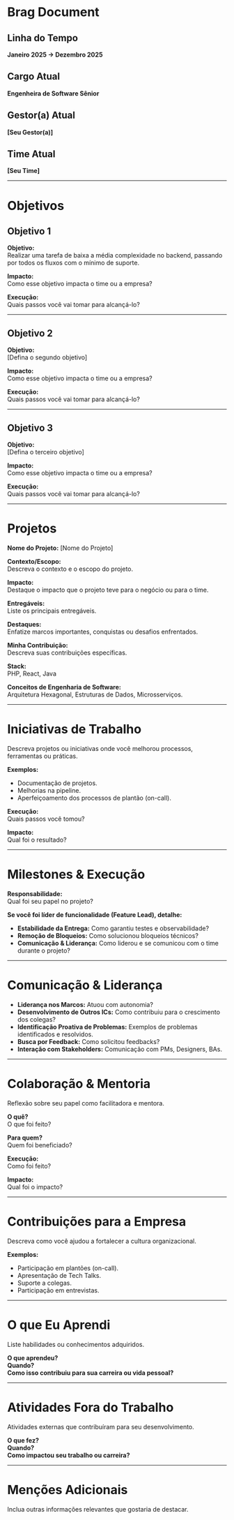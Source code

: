 # Brag Document

## Linha do Tempo
**Janeiro 2025 -> Dezembro 2025**

## Cargo Atual
**Engenheira de Software Sênior**

## Gestor(a) Atual
**[Seu Gestor(a)]**

## Time Atual
**[Seu Time]**

---

# Objetivos

## Objetivo 1
**Objetivo:**  
Realizar uma tarefa de baixa a média complexidade no backend, passando por todos os fluxos com o mínimo de suporte.

**Impacto:**  
Como esse objetivo impacta o time ou a empresa?

**Execução:**  
Quais passos você vai tomar para alcançá-lo?

---

## Objetivo 2
**Objetivo:**  
[Defina o segundo objetivo]

**Impacto:**  
Como esse objetivo impacta o time ou a empresa?

**Execução:**  
Quais passos você vai tomar para alcançá-lo?

---

## Objetivo 3
**Objetivo:**  
[Defina o terceiro objetivo]

**Impacto:**  
Como esse objetivo impacta o time ou a empresa?

**Execução:**  
Quais passos você vai tomar para alcançá-lo?

---

# Projetos

**Nome do Projeto:** [Nome do Projeto]

**Contexto/Escopo:**  
Descreva o contexto e o escopo do projeto.

**Impacto:**  
Destaque o impacto que o projeto teve para o negócio ou para o time.

**Entregáveis:**  
Liste os principais entregáveis.

**Destaques:**  
Enfatize marcos importantes, conquistas ou desafios enfrentados.

**Minha Contribuição:**  
Descreva suas contribuições específicas.

**Stack:**  
PHP, React, Java

**Conceitos de Engenharia de Software:**  
Arquitetura Hexagonal, Estruturas de Dados, Microsserviços.

---

# Iniciativas de Trabalho

Descreva projetos ou iniciativas onde você melhorou processos, ferramentas ou práticas.

**Exemplos:**
- Documentação de projetos.
- Melhorias na pipeline.
- Aperfeiçoamento dos processos de plantão (on-call).

**Execução:**  
Quais passos você tomou?

**Impacto:**  
Qual foi o resultado?

---

# Milestones & Execução

**Responsabilidade:**  
Qual foi seu papel no projeto?

**Se você foi líder de funcionalidade (Feature Lead), detalhe:**
- **Estabilidade da Entrega:** Como garantiu testes e observabilidade?
- **Remoção de Bloqueios:** Como solucionou bloqueios técnicos?
- **Comunicação & Liderança:** Como liderou e se comunicou com o time durante o projeto?

---

# Comunicação & Liderança

- **Liderança nos Marcos:** Atuou com autonomia?
- **Desenvolvimento de Outros ICs:** Como contribuiu para o crescimento dos colegas?
- **Identificação Proativa de Problemas:** Exemplos de problemas identificados e resolvidos.
- **Busca por Feedback:** Como solicitou feedbacks?
- **Interação com Stakeholders:** Comunicação com PMs, Designers, BAs.

---

# Colaboração & Mentoria

Reflexão sobre seu papel como facilitadora e mentora.

**O quê?**  
O que foi feito?

**Para quem?**  
Quem foi beneficiado?

**Execução:**  
Como foi feito?

**Impacto:**  
Qual foi o impacto?

---

# Contribuições para a Empresa

Descreva como você ajudou a fortalecer a cultura organizacional.

**Exemplos:**
- Participação em plantões (on-call).
- Apresentação de Tech Talks.
- Suporte a colegas.
- Participação em entrevistas.

---

# O que Eu Aprendi

Liste habilidades ou conhecimentos adquiridos.

**O que aprendeu?**  
**Quando?**  
**Como isso contribuiu para sua carreira ou vida pessoal?**

---

# Atividades Fora do Trabalho

Atividades externas que contribuíram para seu desenvolvimento.

**O que fez?**  
**Quando?**  
**Como impactou seu trabalho ou carreira?**

---

# Menções Adicionais

Inclua outras informações relevantes que gostaria de destacar.
